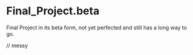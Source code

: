 # Final_Project.beta
Final Project in its beta form, not yet perfected and still has a long way to go.


// messy 
